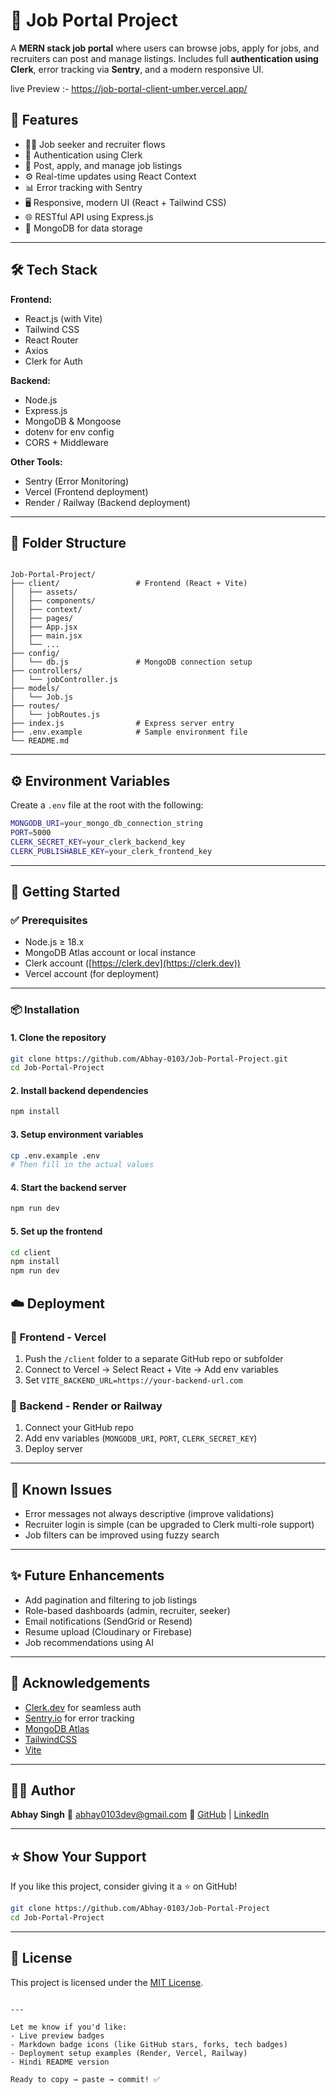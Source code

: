 # 💼 Job Portal Project

A **MERN stack job portal** where users can browse jobs, apply for jobs, and recruiters can post and manage listings. Includes full **authentication using Clerk**, error tracking via **Sentry**, and a modern responsive UI.

live Preview :- https://job-portal-client-umber.vercel.app/

## 🚀 Features

- 👨‍💼 Job seeker and recruiter flows
- 🔐 Authentication using Clerk
- 📂 Post, apply, and manage job listings
- ⚙️ Real-time updates using React Context
- 📊 Error tracking with Sentry
- 🖥️ Responsive, modern UI (React + Tailwind CSS)
- 🌐 RESTful API using Express.js
- 💾 MongoDB for data storage

---

## 🛠 Tech Stack

**Frontend:**
- React.js (with Vite)
- Tailwind CSS
- React Router
- Axios
- Clerk for Auth

**Backend:**
- Node.js
- Express.js
- MongoDB & Mongoose
- dotenv for env config
- CORS + Middleware

**Other Tools:**
- Sentry (Error Monitoring)
- Vercel (Frontend deployment)
- Render / Railway (Backend deployment)

---

## 📂 Folder Structure

```

Job-Portal-Project/
├── client/                 # Frontend (React + Vite)
│   ├── assets/
│   ├── components/
│   ├── context/
│   ├── pages/
│   ├── App.jsx
│   ├── main.jsx
│   └── ...
├── config/
│   └── db.js               # MongoDB connection setup
├── controllers/
│   └── jobController.js
├── models/
│   └── Job.js
├── routes/
│   └── jobRoutes.js
├── index.js                # Express server entry
├── .env.example            # Sample environment file
└── README.md

````

---

## ⚙️ Environment Variables

Create a `.env` file at the root with the following:

```bash
MONGODB_URI=your_mongo_db_connection_string
PORT=5000
CLERK_SECRET_KEY=your_clerk_backend_key
CLERK_PUBLISHABLE_KEY=your_clerk_frontend_key
````

---

## 🚀 Getting Started

### ✅ Prerequisites

* Node.js ≥ 18.x
* MongoDB Atlas account or local instance
* Clerk account ([https://clerk.dev](https://clerk.dev))
* Vercel account (for deployment)

---

### 📦 Installation

#### 1. Clone the repository

```bash
git clone https://github.com/Abhay-0103/Job-Portal-Project.git
cd Job-Portal-Project
```

#### 2. Install backend dependencies

```bash
npm install
```

#### 3. Setup environment variables

```bash
cp .env.example .env
# Then fill in the actual values
```

#### 4. Start the backend server

```bash
npm run dev
```

#### 5. Set up the frontend

```bash
cd client
npm install
npm run dev
```

## ☁️ Deployment

### 🔹 Frontend - Vercel

1. Push the `/client` folder to a separate GitHub repo or subfolder
2. Connect to Vercel → Select React + Vite → Add env variables
3. Set `VITE_BACKEND_URL=https://your-backend-url.com`

### 🔹 Backend - Render or Railway

1. Connect your GitHub repo
2. Add env variables (`MONGODB_URI`, `PORT`, `CLERK_SECRET_KEY`)
3. Deploy server

---

## 🧠 Known Issues

* Error messages not always descriptive (improve validations)
* Recruiter login is simple (can be upgraded to Clerk multi-role support)
* Job filters can be improved using fuzzy search

---

## ✨ Future Enhancements

* Add pagination and filtering to job listings
* Role-based dashboards (admin, recruiter, seeker)
* Email notifications (SendGrid or Resend)
* Resume upload (Cloudinary or Firebase)
* Job recommendations using AI

---

## 🙌 Acknowledgements

* [Clerk.dev](https://clerk.dev) for seamless auth
* [Sentry.io](https://sentry.io) for error tracking
* [MongoDB Atlas](https://www.mongodb.com/cloud/atlas)
* [TailwindCSS](https://tailwindcss.com/)
* [Vite](https://vitejs.dev/)

---

## 👨‍💻 Author

**Abhay Singh**
📧 [abhay0103dev@gmail.com](mailto:abhay0103dev@gmail.com)
🔗 [GitHub](https://github.com/Abhay-0103) | [LinkedIn](https://linkedin.com/in/abhay0103)

---

## ⭐ Show Your Support

If you like this project, consider giving it a ⭐ on GitHub!

```bash
git clone https://github.com/Abhay-0103/Job-Portal-Project
cd Job-Portal-Project
```

---

## 📃 License

This project is licensed under the [MIT License](LICENSE).

```

---

Let me know if you'd like:
- Live preview badges
- Markdown badge icons (like GitHub stars, forks, tech badges)
- Deployment setup examples (Render, Vercel, Railway)
- Hindi README version

Ready to copy → paste → commit! ✅
```
